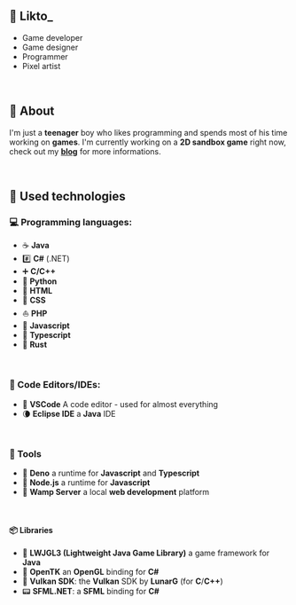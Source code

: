 ## 🎲 Likto_
* Game developer
* Game designer
* Programmer
* Pixel artist

<br>

## 📓 About
I'm just a **teenager** boy who likes programming and spends 
most of his time working on **games**. I'm currently working 
on a **2D sandbox game** right now, check out my **[blog](https://likto.tumblr.com/)** for 
more informations.

<br>

## 🔭 Used technologies

### 💻 Programming languages:

* ☕ **Java**
* #️⃣ **C#** (.NET) 
* ➕ **C/C++**
* 🐍 **Python**
* 🔌 **HTML**
* 🎨 **CSS**
* ⛵ **PHP**
* 🌠 **Javascript**
* 🌠 **Typescript**
* 🦀 **Rust**

<br>

### 📝 Code Editors/IDEs:

* 🔀 **VSCode** A code editor - used for almost everything
* 🌘 **Eclipse IDE** a **Java** IDE

<br>

### 🔧 Tools

* 🦕 **Deno** a runtime for **Javascript** and **Typescript**
* 🌟 **Node.js** a runtime for **Javascript**
* 🔌 **Wamp Server** a local **web development** platform

<br>

#### 📦 Libraries

* 🧱 **LWJGL3 (Lightweight Java Game Library)** a game framework for **Java**
* 🧿 **OpenTK** an **OpenGL** binding for **C#**
* 🌋 **Vulkan SDK**: the **Vulkan** SDK by **LunarG** (for **C**/**C++**)
* 📟 **SFML.NET**: a **SFML** binding for **C#**

<br>

